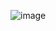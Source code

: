 ![image](https://user-images.githubusercontent.com/52357235/191190477-733be3c9-a04f-4bb9-af84-2b6759bf50cf.png)
